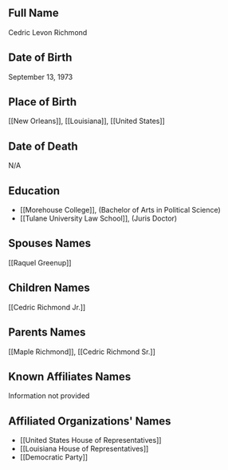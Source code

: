 ## Full Name
Cedric Levon Richmond

## Date of Birth
September 13, 1973

## Place of Birth
[[New Orleans]], [[Louisiana]], [[United States]]

## Date of Death
N/A

## Education
- [[Morehouse College]], (Bachelor of Arts in Political Science)
- [[Tulane University Law School]], (Juris Doctor)

## Spouses Names
[[Raquel Greenup]]

## Children Names
[[Cedric Richmond Jr.]]

## Parents Names
[[Maple Richmond]], [[Cedric Richmond Sr.]]

## Known Affiliates Names
Information not provided

## Affiliated Organizations' Names
- [[United States House of Representatives]]
- [[Louisiana House of Representatives]]
- [[Democratic Party]]

